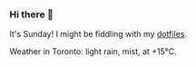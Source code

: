 ### Hi there :wave:

It's Sunday! I might be fiddling with my [dotfiles](https://github.com/bewuethr/dotfiles).

Weather in Toronto: light rain, mist, at +15°C.
